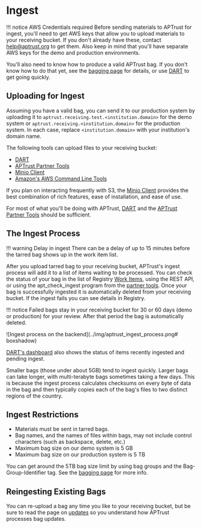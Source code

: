 # Ingest

!!! notice AWS Credentials required
	Before sending materials to APTrust for ingest, you'll need to get AWS keys that allow you to upload materials to your receiving bucket. If you don't already have these, contact help@aptrust.org to get them. Also keep in mind that you'll have separate AWS keys for the demo and production environments.

You'll also need to know how to produce a valid APTrust bag. If you don't know how to do that yet, see the [bagging page](../bagging/index.md) for details, or use [DART](https://aptrust.github.io/dart-docs/users/getting_started/) to get going quickly.

## Uploading for Ingest

Assuming you have a valid bag, you can send it to our production system by uploading it to `aptrust.receiving.test.<institution.domain>` for the demo system or `aptrust.receiving.<institution.domain>` for the production system. In each case, replace `<institution.domain>` with your institution's domain name.

The following tools can upload files to your receiving bucket:

* [DART](https://aptrust.github.io/dart-docs/users/getting_started/)
* [APTrust Partner Tools](../partner_tools.md)
* [Minio Client](https://docs.min.io/docs/minio-client-complete-guide)
* [Amazon's AWS Command Line Tools](https://aws.amazon.com/cli/)

If you plan on interacting frequently with S3, the [Minio Client](https://docs.min.io/docs/minio-client-complete-guide) provides the best combination of rich features, ease of installation, and ease of use.

For most of what you'll be doing with APTrust, [DART](https://aptrust.github.io/dart-docs/users/getting_started/) and the [APTrust Partner Tools](../partner_tools.md) should be sufficient.

## The Ingest Process

!!! warning Delay in ingest
	There can be a delay of up to 15 minutes before the tarred bag shows up in the work item list.

After you upload tarred bag to your receiving bucket, APTrust's ingest process will add it to a list of items waiting to be processed.  You can check the status of your bag in the list of Registry [Work Items](../registry/work_items.md), using the REST API, or using the apt_check_ingest program from the [partner tools](../partner_tools.md). Once your bag is successfully ingested it is automatically deleted from your receiving bucket. If the ingest fails you can see details in Registry.

!!! notice
	Failed bags stay in your receiving bucket for 30 or 60 days (demo or production) for your review. After that period the bag is automatically deleted.

![Ingest process on the backend](../img/aptrust_ingest_process.png# boxshadow)

[DART's dashboard](https://aptrust.github.io/dart-docs/users/dashboard/) also shows the status of items recently ingested and pending ingest.

Smaller bags (those under about 5GB) tend to ingest quickly. Larger bags can take longer, with multi-terabyte bags sometimes taking a few days. This is because the ingest process calculates checksums on every byte of data in the bag and then typically copies each of the bag's files to two distinct regions of the country.

## Ingest Restrictions

* Materials must be sent in tarred bags.
* Bag names, and the names of files within bags, may not include control characters (such as backspace, delete, etc.)
* Maximum bag size on our demo system is 5 GB
* Maximum bag size on our production system is 5 TB

You can get around the 5TB bag size limit by using bag groups and the Bag-Group-Identifier tag. See the [bagging page](../bagging/index.md) for more info.

## Reingesting Existing Bags

You can re-upload a bag any time you like to your receiving bucket, but be sure to read the page on [updates](updates.md) so you understand how APTrust processes bag updates.
